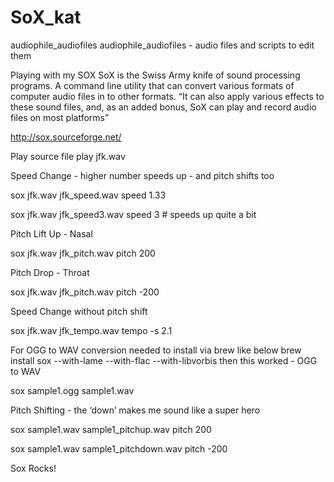 # SoX_kat

audiophile_audiofiles
audiophile_audiofiles - audio files and scripts to edit them

Playing with my SOX SoX is the Swiss Army knife of sound processing programs. A command line utility that can convert various formats of computer audio files in to other formats. “It can also apply various effects to these sound files, and, as an added bonus, SoX can play and record audio files on most platforms”

http://sox.sourceforge.net/

Play source file play jfk.wav

Speed Change - higher number speeds up - and pitch shifts too

sox jfk.wav jfk_speed.wav speed 1.33

sox jfk.wav jfk_speed3.wav speed 3 # speeds up quite a bit

Pitch Lift Up - Nasal

sox jfk.wav jfk_pitch.wav pitch 200

Pitch Drop - Throat

sox jfk.wav jfk_pitch.wav pitch -200

Speed Change without pitch shift

sox jfk.wav jfk_tempo.wav tempo -s 2.1

For OGG to WAV conversion needed to install via brew like below brew install sox --with-lame --with-flac --with-libvorbis then this worked - OGG to WAV

sox sample1.ogg sample1.wav

Pitch Shifting - the ‘down’ makes me sound like a super hero

sox sample1.wav sample1_pitchup.wav pitch 200

sox sample1.wav sample1_pitchdown.wav pitch -200

Sox Rocks!
